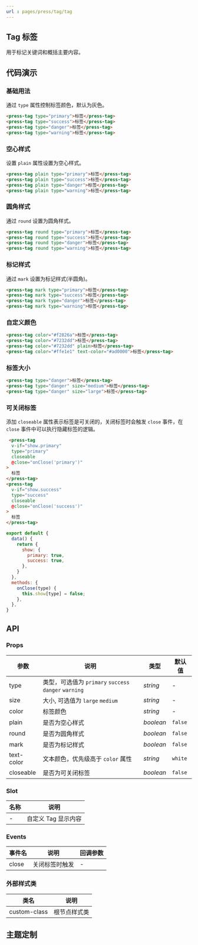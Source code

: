 ```yaml
---
url : pages/press/tag/tag
---
```


## Tag 标签

用于标记关键词和概括主要内容。


## 代码演示

### 基础用法

通过 `type` 属性控制标签颜色，默认为灰色。

```html
<press-tag type="primary">标签</press-tag>
<press-tag type="success">标签</press-tag>
<press-tag type="danger">标签</press-tag>
<press-tag type="warning">标签</press-tag>
```

### 空心样式

设置 `plain` 属性设置为空心样式。

```html
<press-tag plain type="primary">标签</press-tag>
<press-tag plain type="success">标签</press-tag>
<press-tag plain type="danger">标签</press-tag>
<press-tag plain type="warning">标签</press-tag>
```

### 圆角样式

通过 `round` 设置为圆角样式。

```html
<press-tag round type="primary">标签</press-tag>
<press-tag round type="success">标签</press-tag>
<press-tag round type="danger">标签</press-tag>
<press-tag round type="warning">标签</press-tag>
```

### 标记样式

通过 `mark` 设置为标记样式(半圆角)。

```html
<press-tag mark type="primary">标签</press-tag>
<press-tag mark type="success">标签</press-tag>
<press-tag mark type="danger">标签</press-tag>
<press-tag mark type="warning">标签</press-tag>
```

### 自定义颜色

```html
<press-tag color="#f2826a">标签</press-tag>
<press-tag color="#7232dd">标签</press-tag>
<press-tag color="#7232dd" plain>标签</press-tag>
<press-tag color="#ffe1e1" text-color="#ad0000">标签</press-tag>
```

### 标签大小

```html
<press-tag type="danger">标签</press-tag>
<press-tag type="danger" size="medium">标签</press-tag>
<press-tag type="danger" size="large">标签</press-tag>
```

### 可关闭标签

添加 `closeable` 属性表示标签是可关闭的，关闭标签时会触发 `close` 事件，在 `close` 事件中可以执行隐藏标签的逻辑。

```html
 <press-tag
  v-if="show.primary"
  type="primary"
  closeable
  @close="onClose('primary')"
>
  标签
</press-tag>
<press-tag
  v-if="show.success"
  type="success"
  closeable
  @close="onClose('success')"
>
  标签
</press-tag>
```

```js
export default {
  data() {
    return {
      show: {
        primary: true,
        success: true,
      },
    }
  },
  methods: {
    onClose(type) {
      this.show[type] = false;
    },
  },
}
```

## API

### Props

| 参数       | 说明                                                  | 类型      | 默认值  |
| ---------- | ----------------------------------------------------- | --------- | ------- |
| type       | 类型，可选值为 `primary` `success` `danger` `warning` | _string_  | -       |
| size       | 大小, 可选值为 `large` `medium`                       | _string_  | -       |
| color      | 标签颜色                                              | _string_  | -       |
| plain      | 是否为空心样式                                        | _boolean_ | `false` |
| round      | 是否为圆角样式                                        | _boolean_ | `false` |
| mark       | 是否为标记样式                                        | _boolean_ | `false` |
| text-color | 文本颜色，优先级高于 `color` 属性                     | _string_  | `white` |
| closeable  | 是否为可关闭标签                                      | _boolean_ | `false` |

### Slot

| 名称 | 说明                |
| ---- | ------------------- |
| -    | 自定义 Tag 显示内容 |

### Events

| 事件名 | 说明           | 回调参数 |
| ------ | -------------- | -------- |
| close  | 关闭标签时触发 | -        |

### 外部样式类

| 类名         | 说明         |
| ------------ | ------------ |
| custom-class | 根节点样式类 |

## 主题定制

<theme-config />